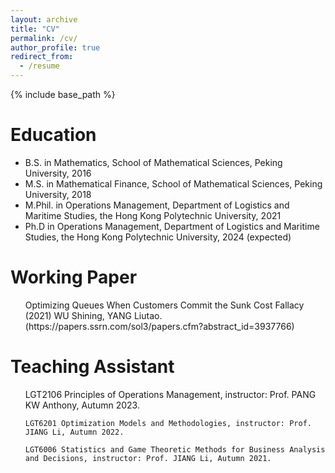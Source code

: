 ```yaml
---
layout: archive
title: "CV"
permalink: /cv/
author_profile: true
redirect_from:
  - /resume
---
```


{% include base_path %}

Education
======
* B.S. in Mathematics, School of Mathematical Sciences, Peking University, 2016
* M.S. in Mathematical Finance, School of Mathematical Sciences, Peking University, 2018
* M.Phil. in Operations Management, Department of Logistics and Maritime Studies, the Hong Kong Polytechnic University, 2021
* Ph.D in Operations Management, Department of Logistics and Maritime Studies, the Hong Kong Polytechnic University, 2024 (expected)

Working Paper
======
  <ul> Optimizing Queues When Customers Commit the Sunk Cost Fallacy (2021) 
    WU Shining, YANG Liutao.
  (https://papers.ssrn.com/sol3/papers.cfm?abstract_id=3937766)</ul>
  
Teaching Assistant
======
  <ul> 
    LGT2106 Principles of Operations Management, instructor: Prof. PANG KW Anthony, Autumn 2023. 
    
    LGT6201 Optimization Models and Methodologies, instructor: Prof. JIANG Li, Autumn 2022. 
    
    LGT6006 Statistics and Game Theoretic Methods for Business Analysis and Decisions, instructor: Prof. JIANG Li, Autumn 2021. 
  </ul>
  


